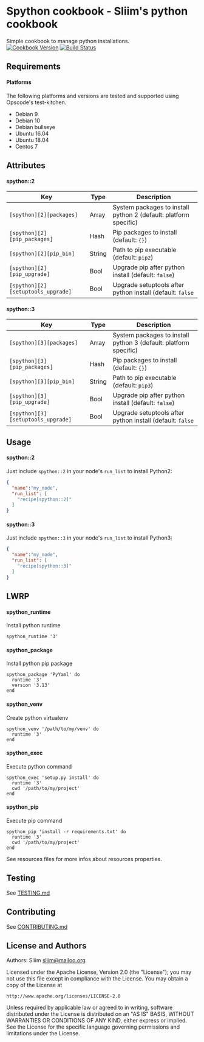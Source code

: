 Spython cookbook - Sliim's python cookbook
==========================================

Simple cookbook to manage python installations.  
[![Cookbook Version](https://img.shields.io/cookbook/v/spython.svg)](https://supermarket.chef.io/cookbooks/spython) [![Build Status](https://travis-ci.org/sliim-cookbooks/spython.svg?branch=master)](https://travis-ci.org/sliim-cookbooks/spython) 

Requirements
------------
#### Platforms
The following platforms and versions are tested and supported using Opscode's test-kitchen.
- Debian 9
- Debian 10
- Debian bullseye
- Ubuntu 16.04
- Ubuntu 18.04
- Centos 7

Attributes
----------
#### spython::2
| Key                                | Type   | Description                                                      |
| ---------------------------------- | ------ | ---------------------------------------------------------------- |
| `[spython][2][packages]`           | Array  | System packages to install python 2 (default: platform specific) |
| `[spython][2][pip_packages]`       | Hash   | Pip packages to install (default: `{}`)                          |
| `[spython][2][pip_bin]`            | String | Path to pip executable (default: `pip2`)                         |
| `[spython][2][pip_upgrade]`        | Bool   | Upgrade pip after python install (default: `false`)              |
| `[spython][2][setuptools_upgrade]` | Bool   | Upgrade setuptools after python install (default: `false`        |

#### spython::3
| Key                                | Type   | Description                                                      |
| ---------------------------------- | ------ | ---------------------------------------------------------------- |
| `[spython][3][packages]`           | Array  | System packages to install python 3 (default: platform specific) |
| `[spython][3][pip_packages]`       | Hash   | Pip packages to install (default: `{}`)                          |
| `[spython][3][pip_bin]`            | String | Path to pip executable (default: `pip3`)                         |
| `[spython][3][pip_upgrade]`        | Bool   | Upgrade pip after python install (default: `false`)              |
| `[spython][3][setuptools_upgrade]` | Bool   | Upgrade setuptools after python install (default: `false`        |


Usage
-----
#### spython::2
Just include `spython::2` in your node's `run_list` to install Python2:

```json
{
  "name":"my_node",
  "run_list": [
    "recipe[spython::2]"
  ]
}
```

#### spython::3
Just include `spython::3` in your node's `run_list` to install Python3:

```json
{
  "name":"my_node",
  "run_list": [
    "recipe[spython::3]"
  ]
}
```

LWRP
----
#### spython_runtime
Install python runtime
```
spython_runtime '3'
```

#### spython_package
Install python pip package
```
spython_package 'PyYaml' do
  runtime '3'
  version '3.13'
end
```

#### spython_venv
Create python virtualenv
```
spython_venv '/path/to/my/venv' do
  runtime '3'
end
```

#### spython_exec
Execute python command
```
spython_exec 'setup.py install' do
  runtime '3'
  cwd '/path/to/my/project'
end
```

#### spython_pip
Execute pip command
```
spython_pip 'install -r requirements.txt' do
  runtime '3'
  cwd '/path/to/my/project'
end
```

See resources files for more infos about resources properties.

Testing
-------
See [TESTING.md](TESTING.md)

Contributing
------------
See [CONTRIBUTING.md](CONTRIBUTING.md)

License and Authors
-------------------
Authors: Sliim <sliim@mailoo.org> 

Licensed under the Apache License, Version 2.0 (the "License"); you may not use this file except in compliance with the License. You may obtain a copy of the License at

    http://www.apache.org/licenses/LICENSE-2.0

Unless required by applicable law or agreed to in writing, software distributed under the License is distributed on an "AS IS" BASIS, WITHOUT WARRANTIES OR CONDITIONS OF ANY KIND, either express or implied. See the License for the specific language governing permissions and limitations under the License.
